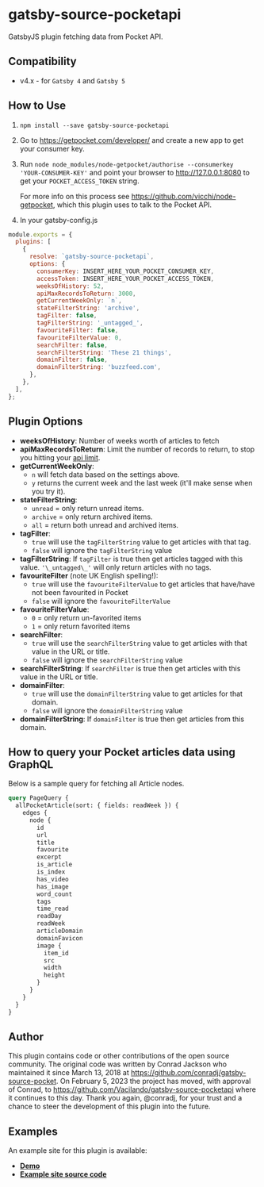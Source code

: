 # gatsby-source-pocketapi

GatsbyJS plugin fetching data from Pocket API.

## Compatibility

- v4.x - for `Gatsby 4` and `Gatsby 5`

## How to Use

1.  `npm install --save gatsby-source-pocketapi`

2.  Go to https://getpocket.com/developer/ and create a new app to get your consumer key.

3.  Run `node node_modules/node-getpocket/authorise --consumerkey 'YOUR-CONSUMER-KEY'` and point your browser to http://127.0.0.1:8080 to get your `POCKET_ACCESS_TOKEN` string.

    For more info on this process see https://github.com/vicchi/node-getpocket, which this plugin uses to talk to the Pocket API.

4.  In your gatsby-config.js

```javascript
module.exports = {
  plugins: [
    {
      resolve: `gatsby-source-pocketapi`,
      options: {
        consumerKey: INSERT_HERE_YOUR_POCKET_CONSUMER_KEY,
        accessToken: INSERT_HERE_YOUR_POCKET_ACCESS_TOKEN,
        weeksOfHistory: 52,
        apiMaxRecordsToReturn: 3000,
        getCurrentWeekOnly: `n`,
        stateFilterString: 'archive',
        tagFilter: false,
        tagFilterString: '_untagged_',
        favouriteFilter: false,
        favouriteFilterValue: 0,
        searchFilter: false,
        searchFilterString: 'These 21 things',
        domainFilter: false,
        domainFilterString: 'buzzfeed.com',
      },
    },
  ],
};
```

## Plugin Options

- **weeksOfHistory**: Number of weeks worth of articles to fetch
- **apiMaxRecordsToReturn**: Limit the number of records to return, to stop you hitting your [api limit](https://getpocket.com/developer/docs/rate-limits).
- **getCurrentWeekOnly**:
  - `n` will fetch data based on the settings above.
  - `y` returns the current week and the last week (it'll make sense when you try it).
- **stateFilterString**:
  - `unread` = only return unread items.
  - `archive` = only return archived items.
  - `all` = return both unread and archived items.
- **tagFilter**:
  - `true` will use the `tagFilterString` value to get articles with that tag.
  - `false` will ignore the `tagFilterString` value
- **tagFilterString**: If `tagFilter` is true then get articles tagged with this value. `'\_untagged\_'` will only return articles with no tags.
- **favouriteFilter** (note UK English spelling!):
  - `true` will use the `favouriteFilterValue` to get articles that have/have not been favourited in Pocket
  - `false` will ignore the `favouriteFilterValue`
- **favouriteFilterValue**:
  - `0` = only return un-favorited items
  - `1` = only return favorited items
- **searchFilter**:
  - `true` will use the `searchFilterString` value to get articles with that value in the URL or title.
  - `false` will ignore the `searchFilterString` value
- **searchFilterString**: If `searchFilter` is true then get articles with this value in the URL or title.
- **domainFilter**:
  - `true` will use the `domainFilterString` value to get articles for that domain.
  - `false` will ignore the `domainFilterString` value
- **domainFilterString**: If `domainFilter` is true then get articles from this domain.

## How to query your Pocket articles data using GraphQL

Below is a sample query for fetching all Article nodes.

```graphql
query PageQuery {
  allPocketArticle(sort: { fields: readWeek }) {
    edges {
      node {
        id
        url
        title
        favourite
        excerpt
        is_article
        is_index
        has_video
        has_image
        word_count
        tags
        time_read
        readDay
        readWeek
        articleDomain
        domainFavicon
        image {
          item_id
          src
          width
          height
        }
      }
    }
  }
}
```

## Author

This plugin contains code or other contributions of the open source community. The original code was written by Conrad Jackson who maintained it since March 13, 2018 at https://github.com/conradj/gatsby-source-pocket. On February 5, 2023 the project has moved, with approval of Conrad, to https://github.com/Vacilando/gatsby-source-pocketapi where it continues to this day. Thank you again, @conradj, for your trust and a chance to steer the development of this plugin into the future.

## Examples

An example site for this plugin is available:

- **[Demo](https://conradj.co.uk/weeklyreads/)**
- **[Example site source code](https://github.com/conradj/pocket-public-archive)**
